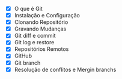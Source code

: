 - [x] O que é Git
- [x] Instalação e Configuração
- [x] Clonando Repositório
- [x] Gravando Mudanças
- [x] Git diff e commit
- [x] Git log e restore
- [x] Repositórios Remotos
- [x] GitHub
- [x] Git branch
- [x] Resolução de conflitos e Mergin branchs